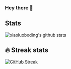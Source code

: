 ### Hey there 👋

## Stats

![xiaoluoboding's github stats](https://github-readme-stats.vercel.app/api?username=Medusa-Gitty&show_icons=true&theme=dracula)

## 🔥 Streak stats
[![GitHub Streak](http://github-readme-streak-stats.herokuapp.com?user=Medusa-Gitty&theme=leafy&hide_border=true&date_format=M%20j%5B%2C%20Y%5D)](https://git.io/streak-stats)
